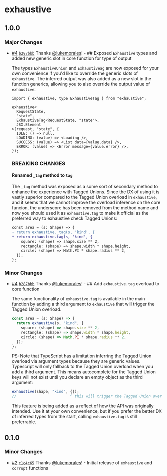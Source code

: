 # exhaustive

## 1.0.0

### Major Changes

- [#4](https://github.com/lukemorales/exhaustive/pull/4) [`b287bbb`](https://github.com/lukemorales/exhaustive/commit/b287bbbb0fcb7a5f433bff2ff4124d5ae995a8ed) Thanks [@lukemorales](https://github.com/lukemorales)! - ## Exposed `Exhaustive` types and added new generic slot in core function for type of output

  The types `ExhaustiveUnion` and `Exhaustiveag` are now exposed for your own convenience if you'd like to override the generic slots of `exhaustive`. The inferred output was also added as a new slot in the function generics, allowing you to also override the output value of `exhaustive`:

  ```tsx
  import { exhaustive, type ExhaustiveTag } from "exhaustive";

  exhaustive<
    RequestState,
    "state",
    ExhaustiveTag<RequestState, "state">,
    JSX.Element
  >(request, "state", {
    IDLE: () => null,
    LOADING: (value) => <Loading />,
    SUCCESS: (value) => <List data={value.data} />,
    ERROR: (value) => <Error message={value.error} />,
  });
  ```

  ### BREAKING CHANGES

  #### Renamed `_tag` method to `tag`

  The `_tag` method was exposed as a some sort of secondary method to enhance the experience with Tagged Unions. Since the DX of using it is vastly superior compared to the Tagged Union overload in `exhaustive`, and it seems that we cannot improve the overload inference on the core funcion, the underscore has been removed from the method name and now you should used it as `exhaustive.tag` to make it official as the preferred way to exhaustive check Tagged Unions:

  ```diff
  const area = (s: Shape) => {
  - return exhaustive._tag(s, 'kind', {
  + return exhaustive.tag(s, 'kind', {
      square: (shape) => shape.size ** 2,
      rectangle: (shape) => shape.width * shape.height,
      circle: (shape) => Math.PI * shape.radius ** 2,
    });
  };
  ```

### Minor Changes

- [#4](https://github.com/lukemorales/exhaustive/pull/4) [`b287bbb`](https://github.com/lukemorales/exhaustive/commit/b287bbbb0fcb7a5f433bff2ff4124d5ae995a8ed) Thanks [@lukemorales](https://github.com/lukemorales)! - ## Add `exhaustive.tag` overload to core function

  The same functionality of `exhaustive.tag` is available in the main function by adding a third argument to `exhaustive` that will trigger the Tagged Union overload.

  ```ts
  const area = (s: Shape) => {
    return exhaustive(s, "kind", {
      square: (shape) => shape.size ** 2,
      rectangle: (shape) => shape.width * shape.height,
      circle: (shape) => Math.PI * shape.radius ** 2,
    });
  };
  ```

  PS: Note that TypeScript has a limitation inferring the Tagged Union overload via argument types because they are generic values. Typescript will only fallback to the Tagged Union overload when you add a third argument. This means autocomplete for the Tagged Union keys will not exist until you declare an empty object as the third argument:

  ```ts
  exhaustive(shape, "kind", {});
  //                        ^ this will trigger the Tagged Union overload
  ```

  This feature is being added as a reflect of how the API was originally intended. Use it at your own convenience, but if you prefer the better DX of inferred types from the start, calling `exhaustive.tag` is still preferrable.

## 0.1.0

### Minor Changes

- [#2](https://github.com/lukemorales/exhaustive/pull/2) [`c1c4c65`](https://github.com/lukemorales/exhaustive/commit/c1c4c65a3b9e57e2fefa73a2e84d6e606b7d2fd6) Thanks [@lukemorales](https://github.com/lukemorales)! - Initial release of `exhaustive` and `corrupt` functions
